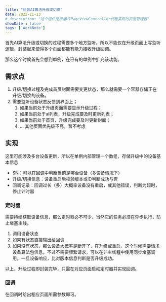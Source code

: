 ```yaml
---
title: "封装AI算法升级或切换"
date: 2022-11-13
# description: "这个组件是根据UIPageViewController代理实现的页面管理器"
showDate : false
tags: ['WorkNote']
---
```


首先AI算法升级或切换的过程需要多个地方监听，所以不能仅在升级页面上写监听逻辑，封装起来使得多个页面都能有能力接收升级回调。

那么这个时候首先会想到单例，在已有的单例中扩充该功能。

## 需求点
1. 升级/切换过程及完成首页封面需要变更状态，那么就需要一个容器存储正在升级/切换的设备。
2. 需要监听设备状态反馈到界面上；
   1. 如果当前处于升级页面需要显示升级过程；
   2. 如果当前处于ai列表，升级完成要及时更新列表；
   3. 如果当前处于首页，升级完成要及时更新封面；
   4. ... 其他页面优先级不高，暂不考虑

## 实现

这里可能涉及多台设备更新，所以在单例内部管理一个数组，存储升级中的设备基本信息
- SN：可以在回调中判断当前是哪台设备（多设备情况下）
- 升级/切换信息：设备重启后校验版本或ID判断成功与否
- 回调记录：回调过长（多）大概率设备没有重启，或其他错误，判断为超时，停止计时器


### 定时器
需要持续获取设备信息，那么定时器必不可少，当然它的任务必须在异步执行，防止堵塞主线。
1. 调用设备状态
2. 如果有状态直接输出给回调
3. 如果没有状态，那么设备大概率是断开了，在升级或重启，这个时候需要请求设备算法包信息，不过不需要频繁请求，可以在非主线程中使用同步堵塞调用。一旦设备响应，比对版本信息判断是否升级成功。
   
以上，升级过程即封装完毕，只需在对应页面启动定时器并实现回调。

### 回调
在回调时给出相应页面所需参数即可。